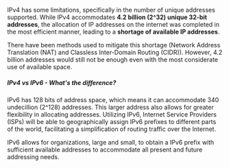 
IPv4 has some limitations, specifically in the number of unique addresses supported. While IPv4 accommodates **4.2 billion (2^32) unique 32-bit addresses**, the allocation of IP addresses on the internet was completed in the most efficient manner, leading to a **shortage of available IP addresses**.

There have been methods used to mitigate this shortage (Network Address Translation (NAT) and Classless Inter-Domain Routing (CIDR)). However, 4.2 billion addresses would still not be enough even with the most considerate use of available space. 

##### IPv4 vs IPv6 - What's the difference?

IPv6 has 128 bits of address space, which means it can accommodate 340 undecillion (2^128) addresses. This larger address also allows for greater flexibility in allocating addresses. Utilizing IPv6, Internet Service Providers (ISPs) will be able to geographically assign IPv6 prefixes to different parts of the world, facilitating a simplification of routing traffic over the Internet. 

IPv6 allows for organizations, large and small, to obtain a IPv6 prefix with sufficient available addresses to accommodate all present and future addressing needs.